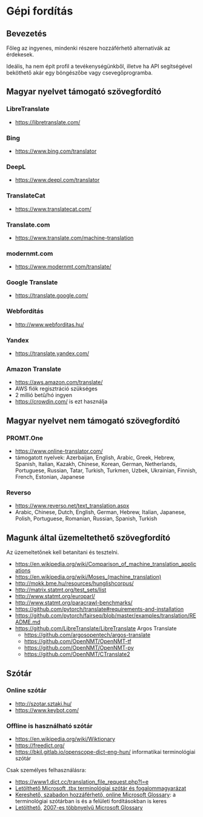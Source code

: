 # Gépi fordítás

## Bevezetés

Főleg az ingyenes, mindenki részere hozzáférhető alternatívák az érdekesek.

Ideális, ha nem épít profil a tevékenységünkből, illetve ha API segítségével beköthető akár egy böngészőbe vagy csevegőprogramba.

## Magyar nyelvet támogató szövegfordító

### LibreTranslate

* https://libretranslate.com/

### Bing

* https://www.bing.com/translator

### DeepL

* https://www.deepl.com/translator

### TranslateCat

* https://www.translatecat.com/

### Translate.com

* https://www.translate.com/machine-translation

### modernmt.com

* https://www.modernmt.com/translate/

### Google Translate

* https://translate.google.com/

### Webfordítás

* http://www.webforditas.hu/

### Yandex

* https://translate.yandex.com/

### Amazon Translate

* https://aws.amazon.com/translate/
* AWS fiók regisztráció szükséges
* 2 millió betű/hó ingyen
* https://crowdin.com/ is ezt használja

## Magyar nyelvet nem támogató szövegfordító

### PROMT.One

* https://www.online-translator.com/
* támogatott nyelvek: Azerbaijan, English, Arabic, Greek, Hebrew, Spanish, Italian, Kazakh, Chinese, Korean, German, Netherlands, Portuguese, Russian, Tatar, Turkish, Turkmen, Uzbek, Ukrainian, Finnish, French, Estonian, Japanese

### Reverso

* https://www.reverso.net/text_translation.aspx
* Arabic, Chinese, Dutch, English, German, Hebrew, Italian, Japanese, Polish, Portuguese, Romanian, Russian, Spanish, Turkish

## Magunk által üzemeltethető szövegfordító

Az üzemeltetőnek kell betanítani és tesztelni.

* https://en.wikipedia.org/wiki/Comparison_of_machine_translation_applications
* https://en.wikipedia.org/wiki/Moses_(machine_translation)
* http://mokk.bme.hu/resources/hunglishcorpus/
* http://matrix.statmt.org/test_sets/list
* http://www.statmt.org/europarl/
* http://www.statmt.org/paracrawl-benchmarks/
* https://github.com/pytorch/translate#requirements-and-installation
* https://github.com/pytorch/fairseq/blob/master/examples/translation/README.md
* https://github.com/LibreTranslate/LibreTranslate Argos Translate
  * https://github.com/argosopentech/argos-translate
  * https://github.com/OpenNMT/OpenNMT-tf
  * https://github.com/OpenNMT/OpenNMT-py
  * https://github.com/OpenNMT/CTranslate2

## Szótár

### Online szótár

* http://szotar.sztaki.hu/
* https://www.keybot.com/

### Offline is használható szótár

* https://en.wikipedia.org/wiki/Wiktionary
* https://freedict.org/
* https://bkil.gitlab.io/openscope-dict-eng-hun/ informatikai terminológiai szótár

Csak személyes felhasználásra:

* https://www1.dict.cc/translation_file_request.php?l=e
* [Letölthető Microsoft .tbx terminológiai szótár és fogalommagyarázat](https://microsoft.com/en-us/language/terminology)
* [Kereshető, szabadon hozzáférhető, online Microsoft Glossary](https://microsoft.com/en-us/language/Search): a terminológiai szótárban is és a felületi fordításokban is keres
* [Letölthető](https://web.archive.org/web/20070316004131/http://download.microsoft.com/download/f/7/8/f788e754-4107-4330-a468-c179168a846f/Microsoft_Terminology_20070130.zip), [2007-es többnyelvű Microsoft Glossary](https://web.archive.org/web/20070203195501/http://www.microsoft.com/globaldev/tools/MILSGlossary.mspx)
